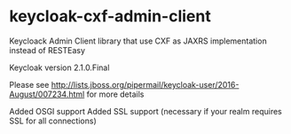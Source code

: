 # keycloak-cxf-admin-client
Keycloack Admin Client library  that use CXF as JAXRS implementation instead of RESTEasy 

Keycloak version 2.1.0.Final

Please see http://lists.jboss.org/pipermail/keycloak-user/2016-August/007234.html for more details

Added OSGI support
Added SSL support (necessary if your realm requires SSL for all connections)
